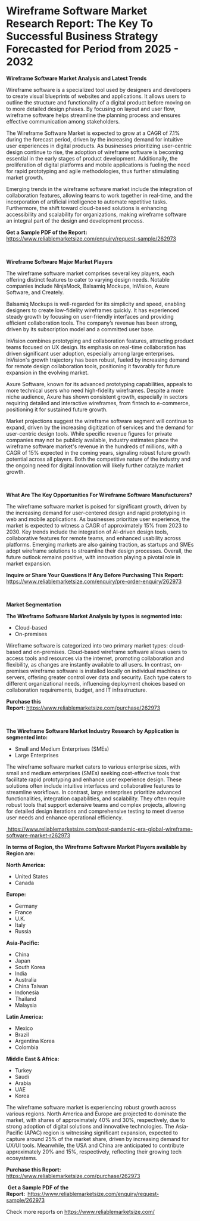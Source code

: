 <p><h1>Wireframe Software Market Research Report: The Key To Successful Business Strategy Forecasted for Period from 2025 - 2032</h1></p><p><strong>Wireframe Software Market Analysis and Latest Trends</strong></p>
<p><p>Wireframe software is a specialized tool used by designers and developers to create visual blueprints of websites and applications. It allows users to outline the structure and functionality of a digital product before moving on to more detailed design phases. By focusing on layout and user flow, wireframe software helps streamline the planning process and ensures effective communication among stakeholders.</p><p>The Wireframe Software Market is expected to grow at a CAGR of 7.1% during the forecast period, driven by the increasing demand for intuitive user experiences in digital products. As businesses prioritizing user-centric design continue to rise, the adoption of wireframe software is becoming essential in the early stages of product development. Additionally, the proliferation of digital platforms and mobile applications is fueling the need for rapid prototyping and agile methodologies, thus further stimulating market growth.</p><p>Emerging trends in the wireframe software market include the integration of collaboration features, allowing teams to work together in real-time, and the incorporation of artificial intelligence to automate repetitive tasks. Furthermore, the shift toward cloud-based solutions is enhancing accessibility and scalability for organizations, making wireframe software an integral part of the design and development process.</p></p>
<p><strong>Get a Sample PDF of the Report:&nbsp;</strong> <a href="https://www.reliablemarketsize.com/enquiry/request-sample/262973?utm_campaign=2461&utm_medium=2&utm_source=Github&utm_content=ia&utm_term=30032025&utm_id=wireframe-software">https://www.reliablemarketsize.com/enquiry/request-sample/262973</a></p>
<p>&nbsp;</p>
<p><strong>Wireframe Software Major Market Players</strong></p>
<p><p>The wireframe software market comprises several key players, each offering distinct features to cater to varying design needs. Notable companies include NinjaMock, Balsamiq Mockups, InVision, Axure Software, and Creately.</p><p>Balsamiq Mockups is well-regarded for its simplicity and speed, enabling designers to create low-fidelity wireframes quickly. It has experienced steady growth by focusing on user-friendly interfaces and providing efficient collaboration tools. The company’s revenue has been strong, driven by its subscription model and a committed user base.</p><p>InVision combines prototyping and collaboration features, attracting product teams focused on UX design. Its emphasis on real-time collaboration has driven significant user adoption, especially among large enterprises. InVision's growth trajectory has been robust, fueled by increasing demand for remote design collaboration tools, positioning it favorably for future expansion in the evolving market.</p><p>Axure Software, known for its advanced prototyping capabilities, appeals to more technical users who need high-fidelity wireframes. Despite a more niche audience, Axure has shown consistent growth, especially in sectors requiring detailed and interactive wireframes, from fintech to e-commerce, positioning it for sustained future growth.</p><p>Market projections suggest the wireframe software segment will continue to expand, driven by the increasing digitization of services and the demand for user-centric design tools. While specific revenue figures for private companies may not be publicly available, industry estimates place the wireframe software market's revenue in the hundreds of millions, with a CAGR of 15% expected in the coming years, signaling robust future growth potential across all players. Both the competitive nature of the industry and the ongoing need for digital innovation will likely further catalyze market growth.</p></p>
<p>&nbsp;</p>
<p><strong>What Are The Key Opportunities For Wireframe Software Manufacturers?</strong></p>
<p><p>The wireframe software market is poised for significant growth, driven by the increasing demand for user-centered design and rapid prototyping in web and mobile applications. As businesses prioritize user experience, the market is expected to witness a CAGR of approximately 15% from 2023 to 2030. Key trends include the integration of AI-driven design tools, collaborative features for remote teams, and enhanced usability across platforms. Emerging markets are also gaining traction, as startups and SMEs adopt wireframe solutions to streamline their design processes. Overall, the future outlook remains positive, with innovation playing a pivotal role in market expansion.</p></p>
<p><strong>Inquire or Share Your Questions If Any Before Purchasing This Report:</strong> <a href="https://www.reliablemarketsize.com/enquiry/pre-order-enquiry/262973?utm_campaign=2461&utm_medium=2&utm_source=Github&utm_content=ia&utm_term=30032025&utm_id=wireframe-software">https://www.reliablemarketsize.com/enquiry/pre-order-enquiry/262973</a></p>
<p>&nbsp;</p>
<p><strong>Market Segmentation</strong></p>
<p><strong>The Wireframe Software Market Analysis by types is segmented into:</strong></p>
<p><ul><li>Cloud-based</li><li>On-premises</li></ul></p>
<p><p>Wireframe software is categorized into two primary market types: cloud-based and on-premises. Cloud-based wireframe software allows users to access tools and resources via the internet, promoting collaboration and flexibility, as changes are instantly available to all users. In contrast, on-premises wireframe software is installed locally on individual machines or servers, offering greater control over data and security. Each type caters to different organizational needs, influencing deployment choices based on collaboration requirements, budget, and IT infrastructure.</p></p>
<p><strong>Purchase this Report:&nbsp;</strong><a href="https://www.reliablemarketsize.com/purchase/262973?utm_campaign=2461&utm_medium=2&utm_source=Github&utm_content=ia&utm_term=30032025&utm_id=wireframe-software">https://www.reliablemarketsize.com/purchase/262973</a></p>
<p>&nbsp;</p>
<p><strong>The Wireframe Software Market Industry Research by Application is segmented into:</strong></p>
<p><ul><li>Small and Medium Enterprises (SMEs)</li><li>Large Enterprises</li></ul></p>
<p><p>The wireframe software market caters to various enterprise sizes, with small and medium enterprises (SMEs) seeking cost-effective tools that facilitate rapid prototyping and enhance user experience design. These solutions often include intuitive interfaces and collaborative features to streamline workflows. In contrast, large enterprises prioritize advanced functionalities, integration capabilities, and scalability. They often require robust tools that support extensive teams and complex projects, allowing for detailed design iterations and comprehensive testing to meet diverse user needs and enhance operational efficiency.</p></p>
<p><a href="https://www.reliablemarketsize.com/post-pandemic-era-global-wireframe-software-market-r262973?utm_campaign=2461&utm_medium=2&utm_source=Github&utm_content=ia&utm_term=30032025&utm_id=wireframe-software">&nbsp;https://www.reliablemarketsize.com/post-pandemic-era-global-wireframe-software-market-r262973</a></p>
<p><strong>In terms of Region, the Wireframe Software Market Players available by Region are:</strong></p>
<p>
    <p> <strong> North America: </strong>
        <ul>
            <li>United States</li>
            <li>Canada</li>
        </ul>
        </p> 
    <p> <strong> Europe: </strong>
        <ul>
            <li>Germany</li>
            <li>France</li>
            <li>U.K.</li>
            <li>Italy</li>
            <li>Russia</li>
        </ul>
        </p> 
    <p> <strong> Asia-Pacific: </strong>
        <ul>
            <li>China</li>
            <li>Japan</li>
            <li>South Korea</li>
            <li>India</li>
            <li>Australia</li>
            <li>China Taiwan</li>
            <li>Indonesia</li>
            <li>Thailand</li>
            <li>Malaysia</li>
        </ul>
        </p> 
    <p> <strong> Latin America: </strong>
        <ul>
            <li>Mexico</li>
            <li>Brazil</li>
            <li>Argentina Korea</li>
            <li>Colombia</li>
        </ul>
        </p> 
    <p> <strong> Middle East & Africa: </strong>
        <ul>
            <li>Turkey</li>
            <li>Saudi</li>
            <li>Arabia</li>
            <li>UAE</li>
            <li>Korea</li>
        </ul>
    </p>
    </p>
<p><p>The wireframe software market is experiencing robust growth across various regions. North America and Europe are projected to dominate the market, with shares of approximately 40% and 30%, respectively, due to strong adoption of digital solutions and innovative technologies. The Asia-Pacific (APAC) region is witnessing significant expansion, expected to capture around 25% of the market share, driven by increasing demand for UX/UI tools. Meanwhile, the USA and China are anticipated to contribute approximately 20% and 15%, respectively, reflecting their growing tech ecosystems.</p></p>
<p><strong>Purchase this Report: </strong><a href="https://www.reliablemarketsize.com/purchase/262973?utm_campaign=2461&utm_medium=2&utm_source=Github&utm_content=ia&utm_term=30032025&utm_id=wireframe-software">https://www.reliablemarketsize.com/purchase/262973</a></p>
<p>&nbsp;<strong>Get a Sample PDF of the Report:&nbsp;&nbsp;</strong><a href="https://www.reliablemarketsize.com/enquiry/request-sample/262973?utm_campaign=2461&utm_medium=2&utm_source=Github&utm_content=ia&utm_term=30032025&utm_id=wireframe-software">https://www.reliablemarketsize.com/enquiry/request-sample/262973</a></p>
<p><strong></strong></p>
<p>Check more reports on <a href="https://www.reliablemarketsize.com/?utm_campaign=2461&utm_medium=2&utm_source=Github&utm_content=ia&utm_term=30032025&utm_id=wireframe-software">https://www.reliablemarketsize.com/</a></p>